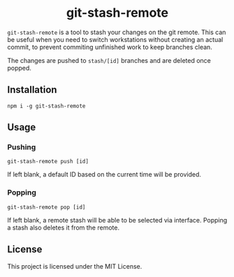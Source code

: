 <div align="center">
    <h1>git-stash-remote</h1>
</div>

`git-stash-remote` is a tool to stash your changes on the git remote. This can be useful when you need to switch workstations without creating an actual commit, to prevent commiting unfinished work to keep branches clean.

The changes are pushed to `stash/[id]` branches and are deleted once popped.

## Installation

```console
npm i -g git-stash-remote
```

## Usage

### Pushing

```console
git-stash-remote push [id]
```

If left blank, a default ID based on the current time will be provided.

### Popping

```console
git-stash-remote pop [id]
```

If left blank, a remote stash will be able to be selected via interface. Popping a stash also deletes it from the remote.

## License

This project is licensed under the MIT License.
